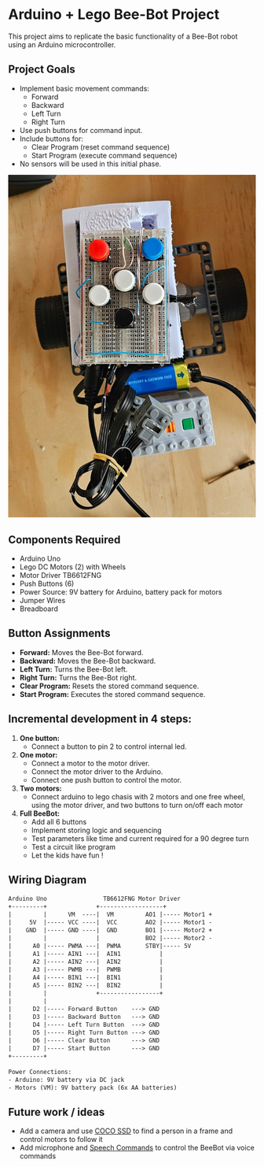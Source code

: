 # Arduino + Lego Bee-Bot Project

This project aims to replicate the basic functionality of a Bee-Bot robot using an Arduino microcontroller.

## Project Goals

* Implement basic movement commands:
    * Forward
    * Backward
    * Left Turn
    * Right Turn
* Use push buttons for command input.
* Include buttons for:
    * Clear Program (reset command sequence)
    * Start Program (execute command sequence)
* No sensors will be used in this initial phase.

![Lego + Arduino Bee-Bot](assets/beebot.jpg)

## Components Required

* Arduino Uno
* Lego DC Motors (2) with Wheels
* Motor Driver TB6612FNG
* Push Buttons (6)
* Power Source: 9V battery for Arduino, battery pack for motors
* Jumper Wires
* Breadboard

## Button Assignments

* **Forward:** Moves the Bee-Bot forward.
* **Backward:** Moves the Bee-Bot backward.
* **Left Turn:** Turns the Bee-Bot left.
* **Right Turn:** Turns the Bee-Bot right.
* **Clear Program:** Resets the stored command sequence.
* **Start Program:** Executes the stored command sequence.

## Incremental development in 4 steps:

1.  **One button:**
    * Connect a button to pin 2 to control internal led.
2.  **One motor:**
    * Connect a motor to the motor driver.
    * Connect the motor driver to the Arduino.
    * Connect one push button to control the motor.
3.  **Two motors:**
    * Connect arduino to lego chasis with 2 motors and one free wheel, using the motor driver, and two buttons to turn on/off each motor
4.  **Full BeeBot:**
    * Add all 6 buttons
    * Implement storing logic and sequencing
    * Test parameters like time and current required for a 90 degree turn
    * Test a circuit like program
    * Let the kids have fun !

## Wiring Diagram

```
Arduino Uno                TB6612FNG Motor Driver
+---------+              +------------------+
|         |      VM  ----|  VM         AO1 |----- Motor1 +
|     5V  |----- VCC ----|  VCC        AO2 |----- Motor1 -
|    GND  |----- GND ----|  GND        BO1 |----- Motor2 +
|         |              |             BO2 |----- Motor2 -
|      A0 |----- PWMA ---|  PWMA       STBY|----- 5V
|      A1 |----- AIN1 ---|  AIN1           |
|      A2 |----- AIN2 ---|  AIN2           |
|      A3 |----- PWMB ---|  PWMB           |
|      A4 |----- BIN1 ---|  BIN1           |
|      A5 |----- BIN2 ---|  BIN2           |
|         |              +-----------------+
|         |
|      D2 |----- Forward Button    ---> GND
|      D3 |----- Backward Button   ---> GND
|      D4 |----- Left Turn Button  ---> GND
|      D5 |----- Right Turn Button ---> GND
|      D6 |----- Clear Button      ---> GND
|      D7 |----- Start Button      ---> GND
+---------+

Power Connections:
- Arduino: 9V battery via DC jack
- Motors (VM): 9V battery pack (6x AA batteries)

```

## Future work / ideas

* Add a camera and use [COCO SSD](https://github.com/tensorflow/tfjs-models/blob/master/coco-ssd) to find a person in a frame and control motors to follow it
* Add microphone and [Speech Commands](https://github.com/tensorflow/tfjs-models/blob/master/speech-commands) to control the BeeBot via voice commands